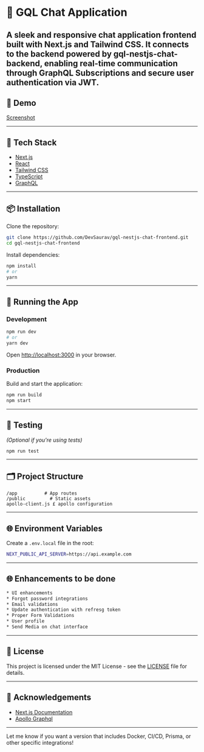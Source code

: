# 🚀 GQL Chat Application

A sleek and responsive chat application frontend built with Next.js and Tailwind CSS. It connects to the backend powered by gql-nestjs-chat-backend, enabling real-time communication through GraphQL Subscriptions and secure user authentication via JWT.
---

## 📸 Demo

[Screenshot](https://drive.google.com/file/d/11kVQJyeaWmh2vLACsdbI4jnEQqb4Mm12/view?usp=sharing)


---

## 🧰 Tech Stack

* [Next.js](https://nextjs.org/)
* [React](https://reactjs.org/)
* [Tailwind CSS](https://tailwindcss.com/)
* [TypeScript](https://www.typescriptlang.org/)
* [GraphQL](https://graphql.org/)

---

## 📦 Installation

Clone the repository:

```bash
git clone https://github.com/DevSaurav/gql-nestjs-chat-frontend.git
cd gql-nestjs-chat-frontend
```

Install dependencies:

```bash
npm install
# or
yarn
```

---

## 🚀 Running the App

### Development

```bash
npm run dev
# or
yarn dev
```

Open [http://localhost:3000](http://localhost:3000) in your browser.

### Production

Build and start the application:

```bash
npm run build
npm start
```

---

## 🧪 Testing

*(Optional if you're using tests)*

```bash
npm run test
```

---

## 🗂️ Project Structure

```
/app          # App routes
/public         # Static assets
apollo-client.js £ apollo configuration
```

---

## 🌐 Environment Variables

Create a `.env.local` file in the root:

```bash
NEXT_PUBLIC_API_SERVER=https://api.example.com
```

---

## 🌐 Enhancements to be done

```bash
* UI enhancements
* Forgot password integrations
* Email validations
* Update authentication with refresg token
* Proper Form Validations
* User profile
* Send Media on chat interface
```

---

## 📄 License

This project is licensed under the MIT License - see the [LICENSE](./LICENSE) file for details.

---

## 🙌 Acknowledgements

* [Next.js Documentation](https://nextjs.org/docs)
* [Apollo Graphql](https://www.apollographql.com)

---

Let me know if you want a version that includes Docker, CI/CD, Prisma, or other specific integrations!


    
